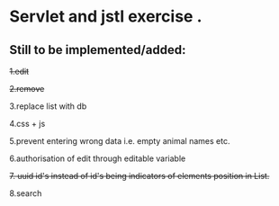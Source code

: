 # Servlet and jstl exercise .
## Still to be implemented/added:

<s>1.edit</s>

<s>2.remove</s>

3.replace list with db

4.css + js

5.prevent entering wrong data i.e. empty animal names etc. 

6.authorisation of edit through editable variable

<s>7. uuid id's instead of id's being indicators of elements position in List.</s> 

8.search
